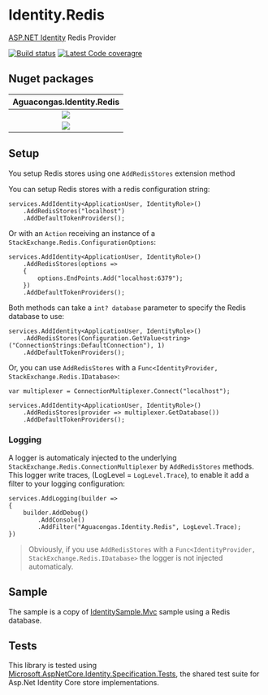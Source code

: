 # Identity.Redis
[ASP.NET Identity](https://github.com/aspnet/identity) Redis Provider

[![Build status](https://ci.appveyor.com/api/projects/status/tmh3ib2s64ay2sc7?svg=true)](https://ci.appveyor.com/project/aguacongas/identity-redis)
[![Latest Code coveragre](https://aguacongas.github.io/Identity.Redis/latest/badge_linecoverage.svg)](https://aguacongas.github.io/Identity.Redis/latest)

Nuget packages
--------------
|Aguacongas.Identity.Redis|
|:------:|
|[![][Aguacongas.Identity.Redis-badge]][Aguacongas.Identity.Redis-nuget]|
|[![][Aguacongas.Identity.Redis-downloadbadge]][Aguacongas.Identity.Redis-nuget]|

[Aguacongas.Identity.Redis-badge]: https://img.shields.io/nuget/v/Aguacongas.Identity.Redis.svg
[Aguacongas.Identity.Redis-downloadbadge]: https://img.shields.io/nuget/dt/Aguacongas.Identity.Redis.svg
[Aguacongas.Identity.Redis-nuget]: https://www.nuget.org/packages/Aguacongas.Identity.Redis/

## Setup

You setup Redis stores using one `AddRedisStores` extension method

You can setup Redis stores with a redis configuration string:

    services.AddIdentity<ApplicationUser, IdentityRole>()
        .AddRedisStores("localhost")
        .AddDefaultTokenProviders();

Or with an `Action` receiving an instance of a `StackExchange.Redis.ConfigurationOptions`:


    services.AddIdentity<ApplicationUser, IdentityRole>()
        .AddRedisStores(options =>
        {
            options.EndPoints.Add("localhost:6379");
        })
        .AddDefaultTokenProviders();

Both methods can take a `int? database` parameter to specify the Redis database to use:

    services.AddIdentity<ApplicationUser, IdentityRole>()
        .AddRedisStores(Configuration.GetValue<string>("ConnectionStrings:DefaultConnection"), 1)
        .AddDefaultTokenProviders();

Or, you can use `AddRedisStores` with a `Func<IdentityProvider, StackExchange.Redis.IDatabase>`:

    var multiplexer = ConnectionMultiplexer.Connect("localhost");

    services.AddIdentity<ApplicationUser, IdentityRole>()
        .AddRedisStores(provider => multiplexer.GetDatabase())
        .AddDefaultTokenProviders();

### Logging

A logger is automaticaly injected to the underlying `StackExchange.Redis.ConnectionMultiplexer` by `AddRedisStores` methods.  
This logger write traces, (LogLevel =  `LogLevel.Trace`), to enable it add a filter to your logging configuration:

    services.AddLogging(builder =>
    {
        builder.AddDebug()
            .AddConsole()
            .AddFilter("Aguacongas.Identity.Redis", LogLevel.Trace);
    })

> Obviously, if you use `AddRedisStores` with a `Func<IdentityProvider, StackExchange.Redis.IDatabase>` the logger is not injected automaticaly.

## Sample

The sample is a copy of [IdentitySample.Mvc](https://github.com/aspnet/Identity/tree/dev/samples/IdentitySample.Mvc) sample using a Redis database.  

## Tests

This library is tested using [Microsoft.AspNetCore.Identity.Specification.Tests](https://www.nuget.org/packages/Microsoft.AspNetCore.Identity.Specification.Tests/), the shared test suite for Asp.Net Identity Core store implementations.  
